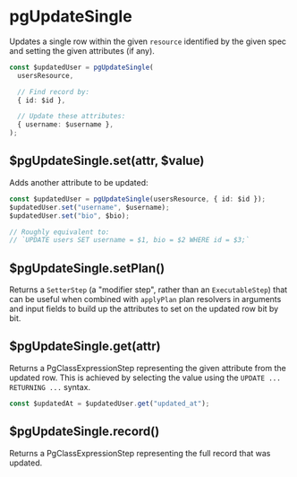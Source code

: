 # pgUpdateSingle

Updates a single row within the given `resource` identified by the given spec and setting the given attributes (if any).

```ts
const $updatedUser = pgUpdateSingle(
  usersResource,

  // Find record by:
  { id: $id },

  // Update these attributes:
  { username: $username },
);
```

## $pgUpdateSingle.set(attr, $value)

Adds another attribute to be updated:

```ts
const $updatedUser = pgUpdateSingle(usersResource, { id: $id });
$updatedUser.set("username", $username);
$updatedUser.set("bio", $bio);

// Roughly equivalent to:
// `UPDATE users SET username = $1, bio = $2 WHERE id = $3;`
```

## $pgUpdateSingle.setPlan()

Returns a `SetterStep` (a "modifier step", rather than an `ExecutableStep`)
that can be useful when combined with `applyPlan` plan resolvers in arguments
and input fields to build up the attributes to set on the updated row bit by
bit.

## $pgUpdateSingle.get(attr)

Returns a PgClassExpressionStep representing the given attribute from the
updated row. This is achieved by selecting the value using the
`UPDATE ... RETURNING ...` syntax.

```ts
const $updatedAt = $updatedUser.get("updated_at");
```

## $pgUpdateSingle.record()

Returns a PgClassExpressionStep representing the full record that was updated.

